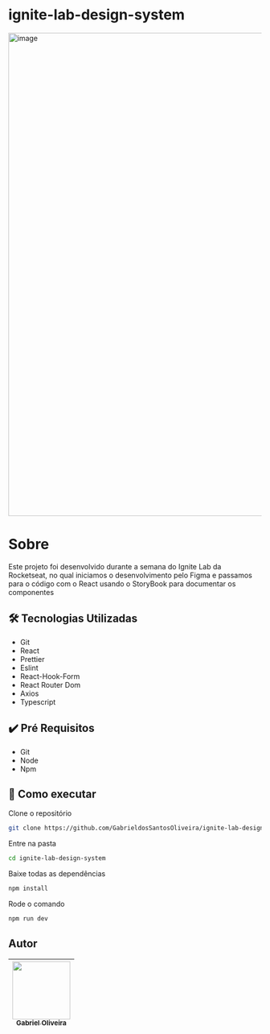 # ignite-lab-design-system
<img width="960" alt="image" src="https://user-images.githubusercontent.com/86084272/196047275-e4f88865-84e3-430b-9ba8-4db317417c9e.png">

# Sobre

Este projeto foi desenvolvido durante a semana do Ignite Lab da Rocketseat, no qual iniciamos o desenvolvimento pelo Figma e passamos para o 
código com o React usando o StoryBook para documentar os componentes

## 🛠️ Tecnologias Utilizadas

- Git
-  React
- Prettier
- Eslint
- React-Hook-Form
- React Router Dom
- Axios
- Typescript

## ✔️ Pré Requisitos
- Git
- Node
- Npm

## 🚀 Como executar

Clone o repositório
```bash
git clone https://github.com/GabrieldosSantosOliveira/ignite-lab-design-system.git
```
 Entre na pasta
 ```bash
cd ignite-lab-design-system
```
Baixe todas as dependências

 ```bash
npm install
```
Rode o comando
 ```bash
npm run dev
```


## Autor
| [<img src="https://avatars.githubusercontent.com/u/86084272?v=4" width=115><br><sub>Gabriel Oliveira</sub>](https://www.linkedin.com/in/gabriel-dos-santos-oliveira-24b67b243/)
| :---: | 


